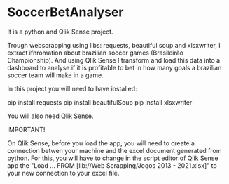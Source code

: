 # SoccerBetAnalyser
It is a python and Qlik Sense project.  

Trough webscrapping using libs: requests, beautiful soup and xlsxwriter, I extract ifnromation about brazilian soccer games (Brasileirão Championship). And using Qlik Sense I transform and load this data into a dashboard to analyse if it is profitable to bet in how many goals a brazilian soccer team will make in a game.

In this project you will need to have installed:

pip install requests
pip install beautifulSoup
pip install xlsxwriter

You will also need Qlik Sense.


IMPORTANT!

On Qlik Sense, before you load the app, you will need to create a connection betwen your machine and the excel document generated from python.
For this, you will have to change in the script editor of Qlik Sense app the "Load ...  FROM [lib://Web Scrapping/Jogos 2013 - 2021.xlsx]" to your new connection to your excel file.
